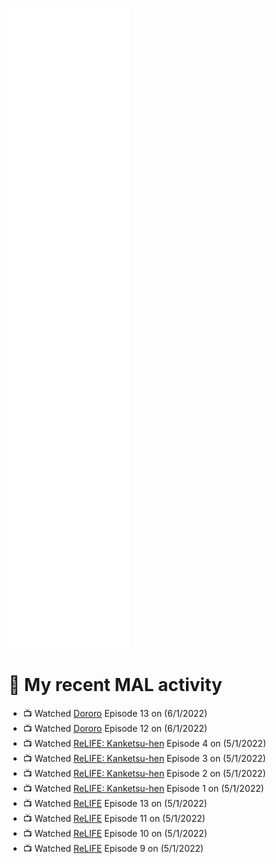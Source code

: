 ![Metrics](https://github.com/noxan-dev/noxan-dev/blob/main/github-metrics.svg)

# 🌸 My recent MAL activity

<!-- MAL_ACTIVITY:start -->

- 📺 Watched [Dororo](https://myanimelist.net/anime/37520) Episode 13 on (6/1/2022)
- 📺 Watched [Dororo](https://myanimelist.net/anime/37520) Episode 12 on (6/1/2022)
- 📺 Watched [ReLIFE: Kanketsu-hen](https://myanimelist.net/anime/35466) Episode 4 on (5/1/2022)
- 📺 Watched [ReLIFE: Kanketsu-hen](https://myanimelist.net/anime/35466) Episode 3 on (5/1/2022)
- 📺 Watched [ReLIFE: Kanketsu-hen](https://myanimelist.net/anime/35466) Episode 2 on (5/1/2022)
- 📺 Watched [ReLIFE: Kanketsu-hen](https://myanimelist.net/anime/35466) Episode 1 on (5/1/2022)
- 📺 Watched [ReLIFE](https://myanimelist.net/anime/30015) Episode 13 on (5/1/2022)
- 📺 Watched [ReLIFE](https://myanimelist.net/anime/30015) Episode 11 on (5/1/2022)
- 📺 Watched [ReLIFE](https://myanimelist.net/anime/30015) Episode 10 on (5/1/2022)
- 📺 Watched [ReLIFE](https://myanimelist.net/anime/30015) Episode 9 on (5/1/2022)

<!-- MAL_ACTIVITY:end -->
